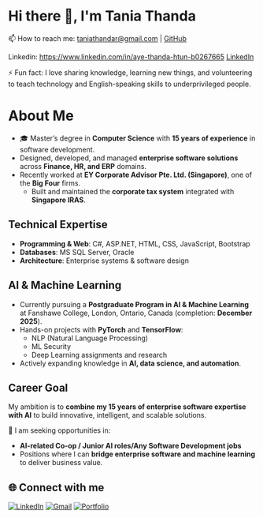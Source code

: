 # Hi there 👋, I'm Tania Thanda

📫 How to reach me: [taniathandar@gmail.com](mailto:taniathandar@gmail.com) | [GitHub](https://github.com/taniathanda)

 Linkedin: https://www.linkedin.com/in/aye-thanda-htun-b0267665
[LinkedIn](https://www.linkedin.com/in/aye-thanda-htun-b0267665)
 
⚡ Fun fact: I love sharing knowledge, learning new things, and volunteering to teach technology and English-speaking skills to underprivileged people. 
# About Me

- 🎓 Master’s degree in **Computer Science** with **15 years of experience** in software development.  
- Designed, developed, and managed **enterprise software solutions** across **Finance, HR, and ERP** domains.  
- Recently worked at **EY Corporate Advisor Pte. Ltd. (Singapore)**, one of the **Big Four** firms.  
   - Built and maintained the **corporate tax system** integrated with **Singapore IRAS**.  

## Technical Expertise
- **Programming & Web**: C#, ASP.NET, HTML, CSS, JavaScript, Bootstrap  
- **Databases**: MS SQL Server, Oracle  
- **Architecture**: Enterprise systems & software design  

## AI & Machine Learning
- Currently pursuing a **Postgraduate Program in AI & Machine Learning** at Fanshawe College, London, Ontario, Canada (completion: **December 2025**).  
- Hands-on projects with **PyTorch** and **TensorFlow**:  
  - NLP (Natural Language Processing)  
  - ML Security  
  - Deep Learning assignments and research  
- Actively expanding knowledge in **AI, data science, and automation**.  

## Career Goal
My ambition is to **combine my 15 years of enterprise software expertise with AI** to build innovative, intelligent, and scalable solutions.  

🌱 I am seeking opportunities in:  
- **AI-related Co-op / Junior AI roles/Any Software Development jobs**  
- Positions where I can **bridge enterprise software and machine learning** to deliver business value.  


 

## 🌐 Connect with me
[![LinkedIn](https://img.shields.io/badge/LinkedIn-blue?logo=linkedin&logoColor=white)]([https://linkedin.com/in/aye-thanda-htun-b0267665])
[![Gmail](https://img.shields.io/badge/Gmail-red?logo=gmail&logoColor=white)](mailto:tania.thandar@gmail.com)
[![Portfolio](https://img.shields.io/badge/Portfolio-000?logo=vercel&logoColor=white)](https://your-portfolio-link.com)
